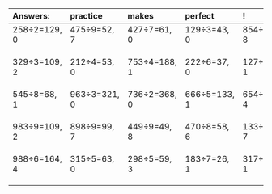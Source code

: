 | Answers: | practice | makes | perfect | ! |
| :--- | :--- | :--- | :--- | :--- |
| 258÷2=129, 0 | 475÷9=52, 7 | 427÷7=61, 0 | 129÷3=43, 0 | 854÷9=94, 8 | 
|   |   |   |   |   | 
|   |   |   |   |   | 
|   |   |   |   |   | 
| 329÷3=109, 2 | 212÷4=53, 0 | 753÷4=188, 1 | 222÷6=37, 0 | 127÷7=18, 1 | 
|   |   |   |   |   | 
|   |   |   |   |   | 
|   |   |   |   |   | 
| 545÷8=68, 1 | 963÷3=321, 0 | 736÷2=368, 0 | 666÷5=133, 1 | 654÷5=130, 4 | 
|   |   |   |   |   | 
|   |   |   |   |   | 
|   |   |   |   |   | 
| 983÷9=109, 2 | 898÷9=99, 7 | 449÷9=49, 8 | 470÷8=58, 6 | 133÷9=14, 7 | 
|   |   |   |   |   | 
|   |   |   |   |   | 
|   |   |   |   |   | 
| 988÷6=164, 4 | 315÷5=63, 0 | 298÷5=59, 3 | 183÷7=26, 1 | 317÷2=158, 1 | 
|   |   |   |   |   | 
|   |   |   |   |   | 
|   |   |   |   |   | 
